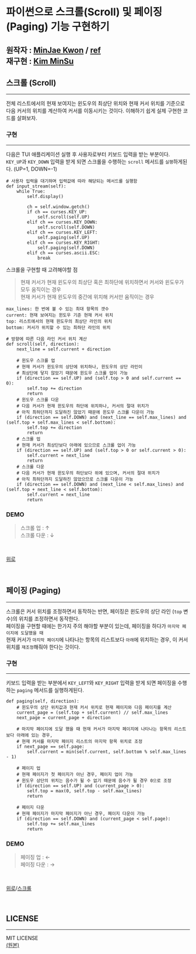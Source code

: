 파이썬으로 스크롤(Scroll) 및 페이징(Paging) 기능 구현하기
===================================================================
원작자 : [MinJae Kwon](https://github.com/mingrammer) / [ref](https://mingrammer.com/how-to-implement-the-scroll-and-paging-in-python-curses/)</br>
재구현 : [Kim MinSu](https://github.com/alstn2468)
-------------------------------------------------
## 스크롤 (Scroll)
- - -
전체 리스트에서의 현재 보여지는 윈도우의 최상단 위치와 현재 커서 위치를 기준으로</br>
다음 커서의 위치를 계산하여 커서를 이동시키는 것이다. 이해하기 쉽게 실제 구현한 코드를 살펴보자.


### 구현
- - -
다음은 TUI 애플리케이션 실행 후 사용자로부터 키보드 입력을 받는 부분이다.</br>
`KEY_UP`과 `KEY_DOWN` 입력을 받게 되면 스크롤을 수행하는 `scroll` 메서드를 `실행`하게된다. (UP=1, DOWN=-1)


```
# 사용자 입력을 대기하며 입력값에 따라 해당되는 메서드를 실행함
def input_stream(self):
    while True:
        self.display()

        ch = self.window.getch()
        if ch == curses.KEY_UP:
            self.scroll(self.UP)
        elif ch == curses.KEY_DOWN:
            self.scroll(self.DOWN)
        elif ch == curses.KEY_LEFT:
            self.paging(self.UP)
        elif ch == curses.KEY_RIGHT:
            self.paging(self.DOWN)
        elif ch == curses.ascii.ESC:
            break
```


스크롤을 구현할 때 고려해야할 점
> 현재 커서가 현재 윈도우의 최상단 혹은 최하단에 위치하면서 커서와 윈도우가 모두 움직이는 경우</br>
> 현재 커서가 현재 윈도우의 중간에 위치해 커서만 움직이는 경우


```
max_lines: 한 번에 볼 수 있는 최대 항목의 갯수
current: 현재 보여지는 윈도우 기준 현재 커서 위치
top: 리스트에서의 현재 윈도우의 최상단 라인의 위치
bottom: 커서가 위치할 수 있는 최하단 라인의 위치

# 방향에 따른 다음 라인 커서 위치 계산
def scroll(self, direction):
    next_line = self.current + direction

    # 윈도우 스크롤 업
    # 현재 커서가 윈도우의 상단에 위치하나, 윈도우의 상단 라인이
    # 최상단에 닿지 않았기 때문에 윈도우 스크롤 업이 가능
    if (direction == self.UP) and (self.top > 0 and self.current == 0):
        self.top += direction
        return
    # 윈도우 스크롤 다운
    # 다음 커서가 현재 윈도우의 하단에 위치하나, 커서의 절대 위치가
    # 아직 최하단까지 도달하진 않았기 때문에 윈도우 스크롤 다운이 가능
    if (direction == self.DOWN) and (next_line == self.max_lines) and (self.top + self.max_lines < self.bottom):
        self.top += direction
        return
    # 스크롤 업
    # 현재 커서가 최상단보다 아래에 있으므로 스크롤 업이 가능
    if (direction == self.UP) and (self.top > 0 or self.current > 0):
        self.current = next_line
        return
    # 스크롤 다운
    # 다음 커서가 현재 윈도우의 하단보다 위에 있으며, 커서의 절대 위치가
    # 아직 최하단까지 도달하진 않았으므로 스크롤 다운이 가능
    if (direction == self.DOWN) and (next_line < self.max_lines) and (self.top + next_line < self.bottom):
        self.current = next_line
        return
```


### DEMO
> 스크롤 업   : ↑</br>
> 스크롤 다운 : ↓

</br>

[위로](#파이썬으로-스크롤scroll-및-페이징paging-기능-구현하기-원본)

</br>

## 페이징 (Paging)
- - -
스크롤은 커서 위치를 조정하면서 동작하는 반면, 페이징은 윈도우의 상단 라인 (`top` 변수)의 위치를 조정하면서 동작한다.</br>
페이징을 구현할 때에는 한가지 주의 해야할 부분이 있는데, 페이징을 하다가 `마지막 페이지에 도달했을 때`</br>
현재 커서가 `마지막 페이지`에 나타나는 항목의 리스트보다 `아래`에 위치하는 경우, 이 커서 위치를 `재조정`해줘야 한다는 것이다.


### 구현
- - -
키보드 입력을 받는 부분에서 `KEY_LEFT`와 `KEY_RIGHT` 입력을 받게 되면 페이징을 수행하는 `paging` 메서드를 실행하게된다.


```
def paging(self, direction):
    # 윈도우의 상단 위치값과 현재 커서 위치로 현재 페이지와 다음 페이지를 계산
    current_page = (self.top + self.current) // self.max_lines
    next_page = current_page + direction

    # 마지막 페이지에 도달 했을 때 현재 커서가 마지막 페이지에 나타나는 항목의 리스트보다 아래에 있는 경우,
    # 현재 커서를 마지막 페이지 리스트의 마지막 항목 위치로 조정
    if next_page == self.page:
        self.current = min(self.current, self.bottom % self.max_lines - 1)

    # 페이지 업
    # 현재 페이지가 첫 페이지가 아닌 경우, 페이지 업이 가능
    # 윈도우 상단의 위치는 음수가 될 수 없기 때문에 음수가 될 경우 0으로 조정
    if (direction == self.UP) and (current_page > 0):
        self.top = max(0, self.top - self.max_lines)
        return

    # 페이지 다운
    # 현재 페이지가 마지막 페이지가 아닌 경우, 페이지 다운이 가능
    if (direction == self.DOWN) and (current_page < self.page):
        self.top += self.max_lines
        return
```


### DEMO
> 페이징 업   : ←</br>
> 페이징 다운 : →

</br>

[위로](#파이썬으로-스크롤scroll-및-페이징paging-기능-구현하기-원본)/[스크롤](#스크롤-scroll)

</br>

## LICENSE
- - -
MIT LICENSE</br>
[(원본)](https://github.com/mingrammer/python-curses-scroll-example)
